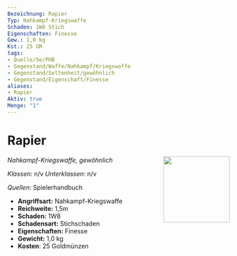 ```yaml
---
Bezeichnung: Rapier
Typ: Nahkampf-Kriegswaffe
Schaden: 1W8 Stich
Eigenschaften: Finesse
Gew.: 1,0 kg
Kst.: 25 GM
tags:
- Quelle/5e/PHB
- Gegenstand/Waffe/Nahkampf/Kriegswaffe
- Gegenstand/Seltenheit/gewöhnlich
- Gegenstand/Eigenschaft/Finesse
aliases:
- Rapier
Aktiv: true
Menge: "1"
---
```

# Rapier
*Nahkampf-Kriegswaffe, gewöhnlich*
<img src="Symbolik/Gegenstände.webp" align="right" width="150">

_Klassen:_ n/v 
_Unterklassen:_  n/v

_Quellen:_ Spielerhandbuch

- **Angriffsart:** Nahkampf-Kriegswaffe
- **Reichweite:** 1,5m
- **Schaden:** 1W8
- **Schadensart:** Stichschaden
- **Eigenschaften:** Finesse
- **Gewicht:** 1,0 kg
- **Kosten**: 25 Goldmünzen